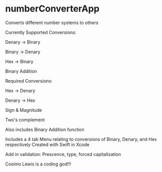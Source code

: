 # numberConverterApp

Converts different number systems to others

Currently Supported Conversions:

  Denary -> Binary
  
  Binary -> Denary
  
  Hex -> Binary
  
  Binary Addition

Required Conversions:

  Hex -> Denary
  
  Denary -> Hex
  
  Sign & Magnitude
  
  Two's complement

Also includes Binary Addition function

Includes a 4 tab Menu relating to conversions of Binary, Denary, and Hex respectively
Created with Swift in Xcode

Add in validation: Prescence, type, forced capitalization

Cosimo Lewis is a coding god!!!

